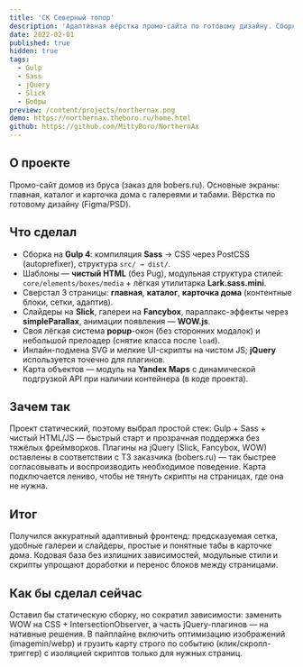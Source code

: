 ```yaml
---
title: 'СК Северный топор'
description: 'Адаптивная вёрстка промо-сайта по готовому дизайну. Сборка на Gulp и Sass, слайдеры и галереи на jQuery-плагинах.'
date: 2022-02-01
published: true
hidden: true
tags:
  - Gulp
  - Sass
  - jQuery
  - Slick
  - Бобры
preview: /content/projects/northernax.png
demo: https://northernax.theboro.ru/home.html
github: https://github.com/MittyBoro/NorthernAx
---
```


## О проекте

Промо-сайт домов из бруса (заказ для bobers.ru). Основные экраны: главная, каталог и карточка дома с галереями и табами. Вёрстка по готовому дизайну (Figma/PSD).

## Что сделал

- Сборка на **Gulp 4**: компиляция **Sass** → CSS через PostCSS (autoprefixer), структура `src/ → dist/`.
- Шаблоны — **чистый HTML** (без Pug), модульная структура стилей: `core/elements/boxes/media` + лёгкая утилитарка **Lark.sass.mini**.
- Сверстал 3 страницы: **главная**, **каталог**, **карточка дома** (контентные блоки, сетки, адаптив).
- Слайдеры на **Slick**, галереи на **Fancybox**, параллакс-эффекты через **simpleParallax**, анимации появления — **WOW.js**.
- Своя лёгкая система **popup**-окон (без сторонних модалок) и небольшой прелоадер (снятие класса после `load`).
- Инлайн-подмена SVG и мелкие UI-скрипты на чистом JS; **jQuery** используется точечно для плагинов.
- Карта объектов — модуль на **Yandex Maps** с динамической подгрузкой API при наличии контейнера (в коде проекта).

## Зачем так

Проект статический, поэтому выбрал простой стек: Gulp + Sass + чистый HTML/JS — быстрый старт и прозрачная поддержка без тяжёлых фреймворков. Плагины на jQuery (Slick, Fancybox, WOW) оставлены в соответствии с ТЗ заказчика (bobers.ru) — так быстрее согласовывать и воспроизводить необходимое поведение. Карта подключается лениво, чтобы не тянуть скрипты на страницах, где она не нужна.

## Итог

Получился аккуратный адаптивный фронтенд: предсказуемая сетка, удобные галереи и слайдеры, простые и понятные табы в карточке дома. Кодовая база без излишних зависимостей, модульные стили и скрипты упрощают доработки и перенос блоков между страницами.

## Как бы сделал сейчас

Оставил бы статическую сборку, но сократил зависимости: заменить WOW на CSS + IntersectionObserver, а часть jQuery-плагинов — на нативные решения. В пайплайне включить оптимизацию изображений (imagemin/webp) и грузить карту строго по событию (клик/скролл-триггер) с изоляцией скриптов только для нужных страниц.
